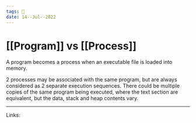 ```yaml
---
tags: 🌱
date: 14--Jul--2022
---
```


# [[Program]] vs [[Process]]

A program becomes a process when an executable file is loaded into memory.

2 processes may be associated with the same program, but are always considered as 2 separate execution sequences. There could be multiple copies of the same program being executed, where the text section are equivalent, but the data, stack and heap contents vary.

---
Links: 